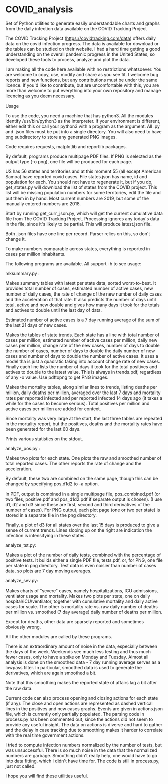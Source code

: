 # COVID_analysis
Set of Python utilities to generate easily understandable charts and graphs from the daily infection data available on the COVID Tracking Project

The COVID Tracking Project (https://covidtracking.com/data) offers daily data on the covid infection progress. The data is available for download or the tables can be studied on their website. I had a hard time getting a good understanding on the overall pandemic progress in the United States, so developed these tools to process, analyze and plot the data.

I am making all the code here available with no restrictions whatsoever. You are welcome to copy, use, modify and share as you see fit. I welcome bug reports and new functions, but any contributions must be under the same licence. If you'd like to contribute, but are uncomfortable with this, you are more than welcome to put everything into your own repository and manage licencing as you deem necessary.

Usage

To use the code, you need a machine that has python3. All the modules identify /usr/bin/python3 as the interpreter. If your environment is different, either edit this or call your python3 with a program as the argument. All .py and .json files must be put into a single directory. You will also need to have png subdirectory to store any generated PNG images.

Code requires requests, matplotlib and reportlib packages.

By default, programs produce multipage PDF files. If PNG is selected as the output type (-o png), one file will be produced for each page.

US has 56 states and territories and at this moment 55 (all except American Samoa) have reported covid cases. File states.json has name, id and population for each. You should not have to regenerate it, but if you do, get_states.py will download the list of states from the COVID project. This list will be missing population numbers for some territories, edit the file and put them in by hand. Most current numbers are 2019, but some of the manually entered numbers are 2018.

Start by running get_curr_json.py, which will get the current cumulative
data file from The COVID Tracking Project. Processing ignores any today's data in the file, since it's likely to be partial. This will produce latest.json file.

Both .json files have one line per record. Parser relies on this, so don't change it.

To make numbers comparable across states, everything is reported in cases per million inhabitants.

The following programs are available. All support -h to see usage:

mksummary.py :

Makes summary tables with latest per state data, sorted worst-to-best. It provides total number of cases, estimated number of active cases, new number of daily cases, the rate of change of the new number of daily cases and the acceleration of that rate. It also predicts the number of days until total, active and new double and gives how many days it took for the totals and actives to double until the last day of data.

Estimated number of active cases is a 7 day running average of the sum of the last 21 days of new cases. 

Makes the tables of state trends. Each state has a line with total number of cases per million, estimated number of active cases per million, daily new cases per million, change rate of the new cases, number of days to double the number of cases, number of days to double the daily number of new cases and number of days to double the number of active cases. It uses a model tha is just a quadratic taking into account change rate of new cases. Finally each line lists the number of days it took for the total positives and actives to double to the latest value. This is always in trends.pdf, regardless of any -o value. Use pdftopng to get PNG images.

Makes the mortality tables, along similar lines to trends, listing deaths per million, daily deaths per million, averaged over the last 7 days and mortality rates per reported infected and per reported infected 14 days ago (it takes a while for the cases to become serious). Total positives per million and active cases per million are added for context.

Since mortality was very large at the start, the last three tables are repeated in the mortality report, but the positives, deaths and the mortality rates have been generated for the last 60 days.

Prints various statistics on the stdout.

analyze_pos.py :

Makes two plots for each state. One plots the raw and smoothed number of total reported cases. The other reports the rate of change and the acceleration.

By default, these two are combined on the same page, though this can be changed by specifying pos,d1d2 to -a option.

In PDF, output is combined in a single multipage file, pos_combined.pdf (or two files, positive.pdf and pos_d1d2.pdf if separate output is chosen). (I use d1, d2 and d3 since these are first, second and third derivatives of the number of cases). For PNG output, each plot page (one or two per state) is stored in a separate file in the png directory.

Finally, a plot of d3 for all states over the last 15 days is produced to give a sense of current trends. Lines sloping up on the right are indication the infection is intensifying in these states.

analyze_tst.py:

Makes a plot of the number of daily tests, combined with the percentage of positive tests. It builds either a single PDF file, tests.pdf, or, for PNG, one file per state in png directory. Test data is even noisier than number of cases data, so plots are 7 day moving averages.

analyze_sev.py:

Makes charts of "severe" cases, namely hospitalizations, ICU admissions, ventilator usage and mortality. Makes two plots per state, one on daily hospital/ICU/ventilator, together with cumulative mortality and daily active cases for scale. The other is mortality rate vs. raw daily number of deaths per million vs. smoothed (7 day average) daily number of deaths per million.

Except for deaths, other data are sparsely reported and sometimes obviously wrong.

All the other modules are called by these programs.

There is an extraordinary amount of noise in the data, especially between the days of the week. Weekends see much less testing and thus much fewer cases, only to have a spike on Monday and Tuesday. Almost all analysis is done on the smoothed data - 7 day running average serves as a lowpass filter. In particular, smoothed data is used to generate the derivatives, which are again smoothed a bit.

Note that this smoothing makes the reported state of affairs lag a bit after the raw data.

Current code can also process opening and closing actions for each state (if any). The close and open actions are represented as dashed vertical lines in the positives and new cases graphs. Events are given in actions.json file, which is currently only partially populated. The parsing code in process.py has been commented out, since the actions did not seem to provide any useful insight. The data on actions is diverse and hard to gather and the delay in case tracking due to smoothing makes it harder to correlate with the real time government actions. 

I tried to compute infection numbers normalized by the number of tests, but
was unsuccessful. There is so much noise in the data that the normalized
numbers are garbage. Smoothing didn't really help, one would have to go into
data fitting, which I didn't have time for. The code is still in process.py,
just not called.

I hope you will find these utilities useful.
